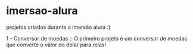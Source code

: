 # imersao-alura
projetos criados durante a imersão alura :)

1 - Conversor de moedas :: O primeiro projeto é um conversor de moedas que converte o valor do dolar para reias!
